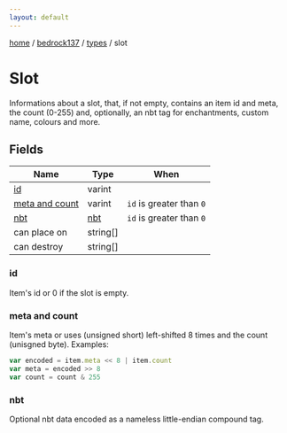 ```yaml
---
layout: default
---
```


[home](/)  /  [bedrock137](/protocol/bedrock137)  /  [types](/protocol/bedrock137/types)  /  slot

# Slot

Informations about a slot, that, if not empty, contains an item id and meta, the count (0-255) and, optionally, an nbt tag for enchantments, custom name, colours and more.

## Fields

Name | Type | When
---|---|:---:
[id](#id) | varint | 
[meta and count](#meta-and-count) | varint | <code>id</code> is greater than <code>0</code>
[nbt](#nbt) | [nbt](/protocol/bedrock137/arrays) | <code>id</code> is greater than <code>0</code>
can place on | string[] | 
can destroy | string[] | 

### id

Item's id or 0 if the slot is empty.

### meta and count

Item's meta or uses (unsigned short) left-shifted 8 times and the count (unisgned byte).
Examples:
```javascript
var encoded = item.meta << 8 | item.count
var meta = encoded >> 8
var count = count & 255
```

### nbt

Optional nbt data encoded as a nameless little-endian compound tag.

